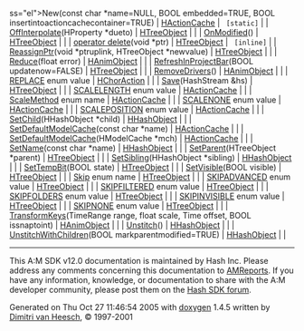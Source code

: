 ss="el">New</a>(const char \*name=NULL, BOOL embedded=TRUE, BOOL insertintoactioncachecontainer=TRUE) | <a href="classHActionCache.md" class="el">HActionCache</a> | ` [static]` |
| <a href="classHTreeObject.md#ef935bce206a25f79efff9a115d56b17" class="el">OffInterpolate</a>(HProperty \*dueto) | <a href="classHTreeObject.md" class="el">HTreeObject</a> |  |
| <a href="classHTreeObject.md#1923648b89c926d018852bbb33a1af38" class="el">OnModified</a>() | <a href="classHTreeObject.md" class="el">HTreeObject</a> |  |
| <a href="classHTreeObject.md#b2a90b0840ba0f087728d89d27353935" class="el">operator delete</a>(void \*ptr) | <a href="classHTreeObject.md" class="el">HTreeObject</a> | ` [inline]` |
| <a href="classHTreeObject.md#4b29014666e184078e964ff750bdbdb2" class="el">ReassignPtr</a>(void \*ptruplink, HTreeObject \*newvalue) | <a href="classHTreeObject.md" class="el">HTreeObject</a> |  |
| <a href="classHAnimObject.md#5354f38a63c6579c1bc90386d7c75722" class="el">Reduce</a>(float error) | <a href="classHAnimObject.md" class="el">HAnimObject</a> |  |
| <a href="classHTreeObject.md#9272ef733a40f9c87d994dc53788c108" class="el">RefreshInProjectBar</a>(BOOL updatenow=FALSE) | <a href="classHTreeObject.md" class="el">HTreeObject</a> |  |
| <a href="classHAnimObject.md#669f182a4dd52422a310f5e3187302b4" class="el">RemoveDrivers</a>() | <a href="classHAnimObject.md" class="el">HAnimObject</a> |  |
| <a href="classHChorAction.md#a83281640c5167f2fe04b57e79f15ebe560a2dd6f6744646473b3b19e1fe96d7" class="el">REPLACE</a> enum value | <a href="classHChorAction.md" class="el">HChorAction</a> |  |
| <a href="classHTreeObject.md#b160e6c14becfd6508929b9b834e8510" class="el">Save</a>(HashStream &hs) | <a href="classHTreeObject.md" class="el">HTreeObject</a> |  |
| <a href="classHActionCache.md#26c68939b4bcb5192a7cead4484029b0445fa2c0825d3b3835024255ad134bd0" class="el">SCALELENGTH</a> enum value | <a href="classHActionCache.md" class="el">HActionCache</a> |  |
| <a href="classHActionCache.md#26c68939b4bcb5192a7cead4484029b0" class="el">ScaleMethod</a> enum name | <a href="classHActionCache.md" class="el">HActionCache</a> |  |
| <a href="classHActionCache.md#26c68939b4bcb5192a7cead4484029b00bb88312cb5b3585e18c8c0975397150" class="el">SCALENONE</a> enum value | <a href="classHActionCache.md" class="el">HActionCache</a> |  |
| <a href="classHActionCache.md#26c68939b4bcb5192a7cead4484029b02895282d44c7635e50e76d448394cd57" class="el">SCALEPOSITION</a> enum value | <a href="classHActionCache.md" class="el">HActionCache</a> |  |
| <a href="classHHashObject.md#24e19ce2b036b4d67d5b2ec0817ebdc4" class="el">SetChild</a>(HHashObject \*child) | <a href="classHHashObject.md" class="el">HHashObject</a> |  |
| <a href="classHActionCache.md#0f3e2c389e2178899850a6a7a9bb49d3" class="el">SetDefaultModelCache</a>(const char \*name) | <a href="classHActionCache.md" class="el">HActionCache</a> |  |
| <a href="classHActionCache.md#775173a04992d49439252439d53739da" class="el">SetDefaultModelCache</a>(HModelCache \*mch) | <a href="classHActionCache.md" class="el">HActionCache</a> |  |
| <a href="classHHashObject.md#7f64499486374a6a28d8e1f7f70783cc" class="el">SetName</a>(const char \*name) | <a href="classHHashObject.md" class="el">HHashObject</a> |  |
| <a href="classHTreeObject.md#eb451c59cc9d433921288eea41502eac" class="el">SetParent</a>(HTreeObject \*parent) | <a href="classHTreeObject.md" class="el">HTreeObject</a> |  |
| <a href="classHHashObject.md#efd04a26a8bc6bd1afcfd97c10d3083c" class="el">SetSibling</a>(HHashObject \*sibling) | <a href="classHHashObject.md" class="el">HHashObject</a> |  |
| <a href="classHTreeObject.md#1c96c46e39cfcfdc3463e1817e3a618c" class="el">SetTempBit</a>(BOOL state) | <a href="classHTreeObject.md" class="el">HTreeObject</a> |  |
| <a href="classHTreeObject.md#d133bf3e9e9bf2a3d3f5ea57ddbe9ae6" class="el">SetVisible</a>(BOOL visible) | <a href="classHTreeObject.md" class="el">HTreeObject</a> |  |
| <a href="classHTreeObject.md#72ef2b9b6965d078e3c7f95487a82d1c" class="el">Skip</a> enum name | <a href="classHTreeObject.md" class="el">HTreeObject</a> |  |
| <a href="classHTreeObject.md#72ef2b9b6965d078e3c7f95487a82d1cb0bd5a6125fca4931e8de9d9fd5afb1e" class="el">SKIPADVANCED</a> enum value | <a href="classHTreeObject.md" class="el">HTreeObject</a> |  |
| <a href="classHTreeObject.md#72ef2b9b6965d078e3c7f95487a82d1c09eff00b6f676e661b9cc0ae70929eb5" class="el">SKIPFILTERED</a> enum value | <a href="classHTreeObject.md" class="el">HTreeObject</a> |  |
| <a href="classHTreeObject.md#72ef2b9b6965d078e3c7f95487a82d1c39e3a4202385b10c1398766d63f13fdf" class="el">SKIPFOLDERS</a> enum value | <a href="classHTreeObject.md" class="el">HTreeObject</a> |  |
| <a href="classHTreeObject.md#72ef2b9b6965d078e3c7f95487a82d1c09c194de48c4efe3054cb36eb5ae5b10" class="el">SKIPINVISIBLE</a> enum value | <a href="classHTreeObject.md" class="el">HTreeObject</a> |  |
| <a href="classHTreeObject.md#72ef2b9b6965d078e3c7f95487a82d1c032ca6d2ae0118b99e81fd7d7605265a" class="el">SKIPNONE</a> enum value | <a href="classHTreeObject.md" class="el">HTreeObject</a> |  |
| <a href="classHAnimObject.md#9ea55998be0fd4ae2ea1ebe3a57ff1f9" class="el">TransformKeys</a>(TimeRange range, float scale, Time offset, BOOL issnaptoint) | <a href="classHAnimObject.md" class="el">HAnimObject</a> |  |
| <a href="classHHashObject.md#d7aa1f6c10b8e3edef464e01f98dabd1" class="el">Unstitch</a>() | <a href="classHHashObject.md" class="el">HHashObject</a> |  |
| <a href="classHHashObject.md#ad8830b8fe793bf6204f8f9837b6e3b7" class="el">UnstitchWithChildren</a>(BOOL markparentmodified=TRUE) | <a href="classHHashObject.md" class="el">HHashObject</a> |  |

------------------------------------------------------------------------

<span class="small">This A:M SDK v12.0 documentation is maintained by Hash Inc. Please address any comments concerning this documentation to [AMReports](http://www.hash.com/reports). If you have any information, knowledge, or documentation to share with the A:M developer community, please post them on the [Hash SDK forum](http://www.hash.com/forums/index.php?showforum=11).</span>

Generated on Thu Oct 27 11:46:54 2005 with [<span class="image placeholder" original-image-src="doxygen.png" original-image-title="" height="45" width="100" align="middle" border="0">doxygen</span>](http://www.doxygen.org/index.html) 1.4.5 written by [Dimitri van Heesch](mailto:dimitri@stack.nl), © 1997-2001
